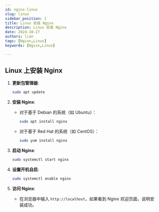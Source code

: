 ```yaml
---
id: nginx-linux 
slug: linux 
sidebar_position: 1  
title: Linux 安装 Nginx
description: Linux 安装 Nginx
date: 2024-10-27
authors: lian
tags: [Ngixn,Linux]
keywords: [Ngixn,Linux]

---
```



## Linux 上安装 Nginx

1. **更新包管理器**:
   ```bash
   sudo apt update
   ```

2. **安装 Nginx**:
   - 对于基于 Debian 的系统（如 Ubuntu）：
     ```bash
     sudo apt install nginx
     ```
   - 对于基于 Red Hat 的系统（如 CentOS）：
     ```bash
     sudo yum install nginx
     ```

3. **启动 Nginx**:
   ```bash
   sudo systemctl start nginx
   ```

4. **设置开机自启**:
   ```bash
   sudo systemctl enable nginx
   ```

5. **访问 Nginx**:
   - 在浏览器中输入 `http://localhost`，如果看到 Nginx 欢迎页面，说明安装成功。


